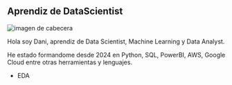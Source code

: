 ## Aprendiz de DataScientist

![imagen de cabecera](https://github.com/danielsmdev/images/blob/main/Daniel%20S%C3%A1nchez.jpg?raw=true)

Hola soy Dani, aprendiz de Data Scientist, Machine Learning y Data Analyst.

He estado formandome desde 2024 en Python, SQL, PowerBI, AWS, Google Cloud entre otras herramientas y lenguajes.

- EDA 
<!--
**danielsmdev/danielsmdev** is a ✨ _special_ ✨ repository because its `README.md` (this file) appears on your GitHub profile.

Here are some ideas to get you started:

- 🔭 I’m currently working on ...
- 🌱 I’m currently learning ...
- 👯 I’m looking to collaborate on ...
- 🤔 I’m looking for help with ...
- 💬 Ask me about ...
- 📫 How to reach me: ...
- 😄 Pronouns: ...
- ⚡ Fun fact: ...
-->
